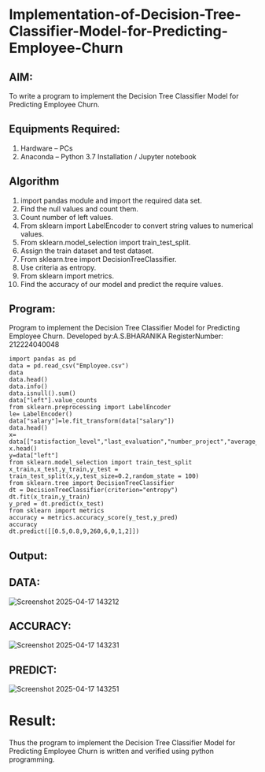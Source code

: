 # Implementation-of-Decision-Tree-Classifier-Model-for-Predicting-Employee-Churn

## AIM:
To write a program to implement the Decision Tree Classifier Model for Predicting Employee Churn.

## Equipments Required:
1. Hardware – PCs
2. Anaconda – Python 3.7 Installation / Jupyter notebook

## Algorithm
1. import pandas module and import the required data set.
2. Find the null values and count them.
3. Count number of left values.
4. From sklearn import LabelEncoder to convert string values to numerical values.
5. From sklearn.model_selection import train_test_split.
6. Assign the train dataset and test dataset.
7. From sklearn.tree import DecisionTreeClassifier.
8. Use criteria as entropy.
9. From sklearn import metrics.
10. Find the accuracy of our model and predict the require values.

## Program:
Program to implement the Decision Tree Classifier Model for Predicting Employee Churn.
Developed by:A.S.BHARANIKA
RegisterNumber: 212224040048
~~~
import pandas as pd
data = pd.read_csv("Employee.csv")
data
data.head()
data.info()
data.isnull().sum()
data["left"].value_counts
from sklearn.preprocessing import LabelEncoder
le= LabelEncoder()
data["salary"]=le.fit_transform(data["salary"])
data.head()
x= data[["satisfaction_level","last_evaluation","number_project","average_montly_hours","time_spend_company","Work_accident","promotion_last_5years","salary"]]
x.head()
y=data["left"]
from sklearn.model_selection import train_test_split
x_train,x_test,y_train,y_test = train_test_split(x,y,test_size=0.2,random_state = 100)
from sklearn.tree import DecisionTreeClassifier
dt = DecisionTreeClassifier(criterion="entropy")
dt.fit(x_train,y_train)
y_pred = dt.predict(x_test)
from sklearn import metrics
accuracy = metrics.accuracy_score(y_test,y_pred)
accuracy
dt.predict([[0.5,0.8,9,260,6,0,1,2]])
~~~

## Output:

## DATA:
![Screenshot 2025-04-17 143212](https://github.com/user-attachments/assets/18db0917-5560-45f6-8e7a-94bb8d56d913)

## ACCURACY:
![Screenshot 2025-04-17 143231](https://github.com/user-attachments/assets/5abf8b57-72bd-4625-8c7b-38d6d8ab1d1d)

## PREDICT:
![Screenshot 2025-04-17 143251](https://github.com/user-attachments/assets/af5a1757-95a1-4686-965d-5a72d49ff968)


# Result:
Thus the program to implement the  Decision Tree Classifier Model for Predicting Employee Churn is written and verified using python programming.
